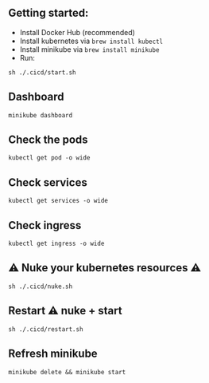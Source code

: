 ## Getting started:

- Install Docker Hub (recommended)
- Install kubernetes via `brew install kubectl`
- Install minikube via `brew install minikube`
- Run:

```
sh ./.cicd/start.sh
```

## Dashboard

```
minikube dashboard
```

## Check the pods

```
kubectl get pod -o wide
```

## Check services

```
kubectl get services -o wide
```

## Check ingress

```
kubectl get ingress -o wide
```

## ⚠️ Nuke your kubernetes resources ⚠️

```
sh ./.cicd/nuke.sh
```

## Restart ⚠️ nuke + start

```
sh ./.cicd/restart.sh
```

## Refresh minikube

```
minikube delete && minikube start
```
